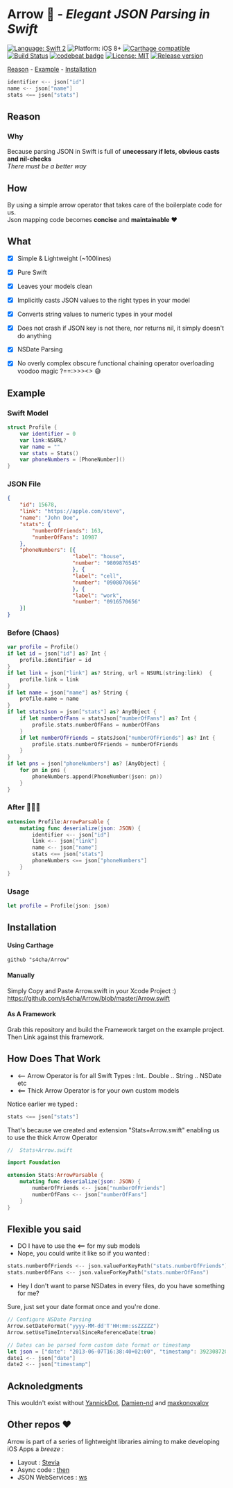 # Arrow 🏹 - *Elegant JSON Parsing in Swift*

[![Language: Swift 2](https://img.shields.io/badge/language-swift2-f48041.svg?style=flat)](https://developer.apple.com/swift)
![Platform: iOS 8+](https://img.shields.io/badge/platform-iOS%208%2B-blue.svg?style=flat)
[![Carthage compatible](https://img.shields.io/badge/Carthage-compatible-4BC51D.svg?style=flat)](https://github.com/Carthage/Carthage)
[![Build Status](https://www.bitrise.io/app/ffd8fe5df34624ff.svg?token=IahWn-RB5hTWzvBbcIktsQ)](https://www.bitrise.io/app/ffd8fe5df34624ff)
[![codebeat badge](https://codebeat.co/badges/2acb8664-02f7-463d-9de2-2be9e87ba17c)](https://codebeat.co/projects/github-com-s4cha-arrow)
[![License: MIT](http://img.shields.io/badge/license-MIT-lightgrey.svg?style=flat)](https://github.com/s4cha/Arrow/blob/master/LICENSE)
[![Release version](https://img.shields.io/badge/release-0.7-blue.svg)]()


[Reason](#reason) - [Example](#example) - [Installation](#installation)


```swift
identifier <-- json["id"]
name <-- json["name"]
stats <== json["stats"]
```

## Reason
### Why
Because parsing JSON in Swift is full of **unecessary if lets, obvious casts and nil-checks**  
*There must be a better way*

## How
By using a simple arrow operator that takes care of the boilerplate code for us.  
Json mapping code becomes **concise** and **maintainable** ❤️


## What
- [x] Simple & Lightweight (~100lines)
- [x] Pure Swift
- [x] Leaves your models clean
- [x] Implicitly casts JSON values to the right types in your model
- [x] Converts string values to numeric types in your model
- [x] Does not crash if JSON key is not there, nor returns nil, it simply doesn't do anything
- [x] NSDate Parsing
- [x] No overly complex obscure functional chaining operator overloading voodoo magic ?==:>>><> 😅


## Example

### Swift Model
```swift
struct Profile {
    var identifier = 0
    var link:NSURL?
    var name = ""
    var stats = Stats()
    var phoneNumbers = [PhoneNumber]()
}
```
### JSON File
```json
{
    "id": 15678,
    "link": "https://apple.com/steve",
    "name": "John Doe",
    "stats": {
        "numberOfFriends": 163,
        "numberOfFans": 10987
    },
    "phoneNumbers": [{
                     "label": "house",
                     "number": "9809876545"
                     }, {
                     "label": "cell",
                     "number": "0908070656"
                     }, {
                     "label": "work",
                     "number": "0916570656"
    }]
}
```

### Before (Chaos)
```swift
var profile = Profile()
if let id = json["id"] as? Int {
    profile.identifier = id
}  
if let link = json["link"] as? String, url = NSURL(string:link)  {
    profile.link = link
}
if let name = json["name"] as? String {
    profile.name = name
}
if let statsJson = json["stats"] as? AnyObject {
    if let numberOfFans = statsJson["numberOfFans"] as? Int {
        profile.stats.numberOfFans = numberOfFans
    }
    if let numberOfFriends = statsJson["numberOfFriends"] as? Int {
        profile.stats.numberOfFriends = numberOfFriends
    }
}
if let pns = json["phoneNumbers"] as? [AnyObject] {
    for pn in pns {
        phoneNumbers.append(PhoneNumber(json: pn))
    }
}
```

### After  🎉🎉🎉
```swift
extension Profile:ArrowParsable {
    mutating func deserialize(json: JSON) {
        identifier <-- json["id"]
        link <-- json["link"]
        name <-- json["name"]
        stats <== json["stats"]
        phoneNumbers <== json["phoneNumbers"]
    }
}
```

### Usage
```swift
let profile = Profile(json: json)
```

## Installation
#### Using Carthage
```
github "s4cha/Arrow"
```
#### Manually
Simply Copy and Paste Arrow.swift in your Xcode Project :)
https://github.com/s4cha/Arrow/blob/master/Arrow.swift

#### As A Framework
Grab this repository and build the Framework target on the example project. Then Link against this framework.


## How Does That Work

- <-- Arrow Operator is for all Swift Types : Int.. Double .. String .. NSDate etc
- <== Thick Arrow Operator is for your own custom models

Notice earlier we typed :

```swift
stats <== json["stats"]
```
That's because we created and extension "Stats+Arrow.swift" enabling us to use the thick Arrow Operator

```swift
//  Stats+Arrow.swift

import Foundation

extension Stats:ArrowParsable {
    mutating func deserialize(json: JSON) {
        numberOfFriends <-- json["numberOfFriends"]
        numberOfFans <-- json["numberOfFans"]
    }
}
```

## Flexible you said

- DO I have to use the <== for my sub models
- Nope, you could write it like so if you wanted :

```swift
stats.numberOfFriends <-- json.valueForKeyPath("stats.numberOfFriends")
stats.numberOfFans <-- json.valueForKeyPath("stats.numberOfFans")
```

- Hey I don't want to parse NSDates in every files, do you have something for me?


Sure, just set your date format once and you're done.

```swift
// Configure NSDate Parsing
Arrow.setDateFormat("yyyy-MM-dd'T'HH:mm:ssZZZZZ")
Arrow.setUseTimeIntervalSinceReferenceDate(true)

// Dates can be parsed form custom date format or timestamp
let json = ["date": "2013-06-07T16:38:40+02:00", "timestamp": 392308720]
date1 <-- json["date"]
date2 <-- json["timestamp"]
```
## Acknoledgments
This wouldn't exist without [YannickDot](https://github.com/YannickDot), [Damien-nd](https://github.com/damien-nd) and [maxkonovalov](https://github.com/maxkonovalov)


## Other repos ❤️
Arrow is part of a series of lightweight libraries aiming to make developing iOS Apps a *breeze* :
- Layout : [Stevia](https://github.com/s4cha/Stevia)
- Async code : [then](https://github.com/s4cha/then)
- JSON WebServices : [ws](https://github.com/s4cha/ws)
